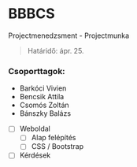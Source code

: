 # BBBCS
Projectmenedzsment - Projectmunka

> Határidő: ápr. 25.

### Csoporttagok:
 - Barkóci Vivien
 - Bencsik Attila
 - Csomós Zoltán
 - Bánszky Balázs

- [ ] Weboldal
  - [ ] Alap felépítés
  - [ ] CSS / Bootstrap
- [ ] Kérdések
